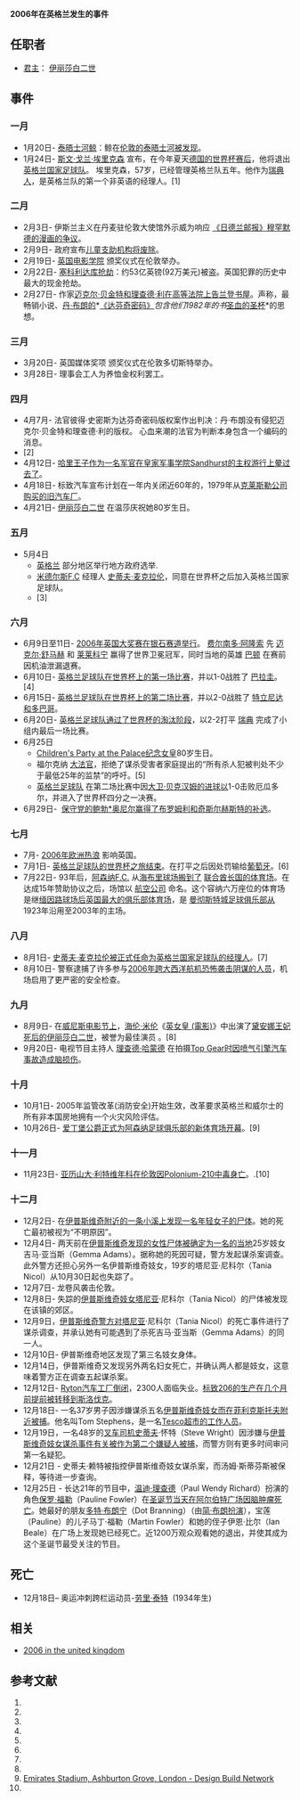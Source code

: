 **2006年在英格兰发生的事件**

## 任职者

  - [君主](https://zh.wikipedia.org/wiki/英國君主政體 "wikilink")：
    [伊丽莎白二世](../Page/伊丽莎白二世.md "wikilink")

## 事件

### 一月

  - 1月20日-
    [泰晤士河鲸](https://zh.wikipedia.org/wiki/River_Thames_whale "wikilink")：鲸在[伦敦的](../Page/伦敦.md "wikilink")[泰晤士河被发现](../Page/泰晤士河.md "wikilink")。
  - 1月24日- [斯文·戈兰·埃里克森](../Page/斯文·約蘭·艾歷臣.md "wikilink")
    宣布，在今年夏天[德国的世界杯赛后](../Page/德国.md "wikilink")，他将退出[英格兰国家足球队](https://zh.wikipedia.org/wiki/英格蘭足球代表隊 "wikilink")。
    埃里克森，57岁，已经管理英格兰队五年。他作为[瑞典人](../Page/瑞典.md "wikilink")，是英格兰队的第一个非英语的经理人。\[1\]

### 二月

  - 2月3日- 伊斯兰主义在丹麦驻伦敦大使馆外示威为响应
    [《日德兰邮报》穆罕默德的漫画的争议](../Page/日德蘭郵報穆罕默德漫畫事件.md "wikilink")。
  - 2月9日-
    政府宣布[儿童支助机构将废除](https://zh.wikipedia.org/wiki/Child_Support_Agency "wikilink")。
  - 2月19日- [英国电影学院](../Page/英国电影和电视艺术学院.md "wikilink") 颁奖仪式在伦敦举办。
  - 2月22日-
    [塞科利达库抢劫](../Page/英格兰银行金库大劫案.md "wikilink")：约53亿英镑(92万美元)被盗。英国犯罪的历史中最大的现金抢劫。
  - 2月27日-
    作家[迈克尔·贝金特和](https://zh.wikipedia.org/wiki/迈克尔·贝金特 "wikilink")[理查德·利在](https://zh.wikipedia.org/wiki/理查德·利 "wikilink")[高等法院上告](https://zh.wikipedia.org/wiki/高等法院 "wikilink")[兰登书屋](../Page/兰登书屋.md "wikilink")。声称，最畅销小说、[丹·布朗的](../Page/丹·布朗.md "wikilink")*[《达芬奇密码》](../Page/達文西密碼.md "wikilink")*包含他们1982年的书*[圣血的圣杯](https://zh.wikipedia.org/wiki/The_Holy_Blood_and_the_Holy_Grail "wikilink")*的思想。

### 三月

  - 3月20日- 英国媒体奖项 颁奖仪式在伦敦多切斯特举办。
  - 3月28日- 理事会工人为养恤金权利罢工。

### 四月

  - 4月7月- 法官彼得·史密斯为达芬奇密码版权案作出判决：丹·布朗没有侵犯迈克尔·贝金特和理查德·利的版权。
    心血来潮的法官为判断本身包含一个编码的消息。
  - \[2\]
  - 4月12日-
    [哈里王子作为一名军官在皇家军事学院Sandhurst的主权游行上晕过去了](https://zh.wikipedia.org/wiki/哈里王子 "wikilink")。
  - 4月18日-
    标致汽车宣布计划在一年内关闭近60年的，1979年从[克莱斯勒公司购买的旧汽车厂](https://zh.wikipedia.org/wiki/克莱斯勒公司 "wikilink")。
  - 4月21日- [伊丽莎白二世](../Page/伊丽莎白二世.md "wikilink") 在温莎庆祝她80岁生日。

### 五月

  - 5月4日
      - [英格兰](../Page/英格兰.md "wikilink") 部分地区举行地方政府选举.
      - [米德尔斯F.C](https://zh.wikipedia.org/wiki/米德尔斯堡足球俱乐部 "wikilink") 经理人 [史蒂夫·麦克拉伦](https://zh.wikipedia.org/wiki/史蒂夫·麦克拉伦 "wikilink")，同意在世界杯之后加入英格兰国家足球队。
      - \[3\]

### 六月

  - 6月9日至11日- [2006年英国大奖赛在](../Page/2006年英国大奖赛.md "wikilink")[银石赛道举行](https://zh.wikipedia.org/wiki/银石赛道 "wikilink")。 [费尔南多·阿隆索](../Page/费尔南多·阿隆索.md "wikilink")
    先 [迈克尔·舒马赫](../Page/迈克尔·舒马赫.md "wikilink") 和
    [莱莱科宁](../Page/奇米·雷克南.md "wikilink") 赢得了世界卫冕冠军，同时当地的英雄
    [巴顿](../Page/简森·巴顿.md "wikilink") 在赛前因机油泄漏退赛。
  - 6月10日-
    [英格兰足球队在世界杯上的第一场比赛](https://zh.wikipedia.org/wiki/英格兰足球队 "wikilink")，并以1-0战胜了
    [巴拉圭](../Page/巴拉圭國家足球隊.md "wikilink")。\[4\]
  - 6月15日-
    [英格兰足球队在世界杯上的第二场比赛](https://zh.wikipedia.org/wiki/英格兰足球队 "wikilink")，并以2-0战胜了 [特立尼达和多巴哥](../Page/千里達及托巴哥國家足球隊.md "wikilink")。
  - 6月20日-
    [英格兰足球队通过了世界杯的淘汰阶段](https://zh.wikipedia.org/wiki/英格兰足球队 "wikilink")，以2-2打平 [瑞典](../Page/瑞典國家足球隊.md "wikilink") 完成了小组内最后一场比赛。
  - 6月25日
      - [Children's Party at the
        Palace纪念](https://zh.wikipedia.org/wiki/Children's_Party_at_the_Palace "wikilink")[女皇](../Page/伊丽莎白二世.md "wikilink")80岁生日。
      - 福尔克纳 [大法官](../Page/大法官_\(英國\).md "wikilink")，拒绝了谋杀受害者家庭提出的“所有杀人犯被判处不少于最低25年的监禁”的呼吁。\[5\]
      - [英格兰足球队](https://zh.wikipedia.org/wiki/英格兰足球队 "wikilink") 在第二场比赛中因[大卫·贝克汉姆的进球以](../Page/大卫·贝克汉姆.md "wikilink")1-0击败厄瓜多尔，并进入了世界杯四分之一决赛。
  - 6月29日-
     [保守党的](https://zh.wikipedia.org/wiki/英国保守党 "wikilink")[鲍勃\*奥尼尔赢得了](https://zh.wikipedia.org/wiki/鮑伯·尼爾 "wikilink")[布罗姆利和奇斯尔赫斯特的补选](https://zh.wikipedia.org/wiki/布罗姆利和奇斯尔赫斯特 "wikilink")。

### 七月

  - 7月- [2006年欧洲热浪](../Page/2006年欧洲热浪.md "wikilink") 影响英国。
  - 7月1日-
    [英格兰足球队的](https://zh.wikipedia.org/wiki/英格兰足球队 "wikilink")[世界杯之旅结束](https://zh.wikipedia.org/wiki/世界杯 "wikilink")。在打平之后因处罚输给[葡萄牙](https://zh.wikipedia.org/wiki/葡萄牙国家足球队 "wikilink")。\[6\]
  - 7月22日-
    93年后，[阿森纳F.C.](https://zh.wikipedia.org/wiki/阿森纳足球俱乐部 "wikilink") 从[海布里球场搬到了](../Page/海布里球场.md "wikilink") [联合酋长国的体育场](../Page/酋长球场.md "wikilink")。在达成15年赞助协议之后，场馆以 [航空公司](../Page/阿联酋航空.md "wikilink") 命名。这个容纳六万座位的体育场是继[缅因路球场后英国最大的俱乐部体育场](../Page/緬因路球場.md "wikilink")，是 [曼彻斯特城足球俱乐部从](../Page/曼彻斯特城足球俱乐部.md "wikilink")1923年沿用至2003年的主场。

### 八月

  - 8月1日-
    [史蒂夫·麦克拉伦被正式任命为](https://zh.wikipedia.org/wiki/史蒂夫·麦克拉伦 "wikilink")[英格兰国家足球队的经理人](https://zh.wikipedia.org/wiki/英格兰国家足球队 "wikilink")。\[7\]
  - 8月10日-
    警察逮捕了许多参与[2006年跨大西洋航机恐怖袭击阴谋的人员](https://zh.wikipedia.org/wiki/2006年跨大西洋航机恐怖袭击阴谋 "wikilink")，机场启用了更严密的安全检查。

### 九月

  - 8月9日-
    在[威尼斯电影节上](../Page/威尼斯电影节.md "wikilink")，[海伦·米伦](../Page/海倫·美蘭.md "wikilink")《[英女皇
    (電影)](../Page/英女皇_\(電影\).md "wikilink")》中出演了[黛安娜王妃死后的](https://zh.wikipedia.org/wiki/黛安娜王妃 "wikilink")[伊丽莎白二世](../Page/伊丽莎白二世.md "wikilink")，被誉为最佳演员 。\[8\]
  - 9月20日- 电视节目主持人 [理查德·哈蒙德](../Page/理查德·哈蒙德.md "wikilink") 在拍摄[Top
    Gear时因喷气引擎汽车事故造成脑损伤](https://zh.wikipedia.org/wiki/Top_Gear "wikilink")。

### 十月

  - 10月1日- 2005年监管改革(消防安全)开始生效，改革要求英格兰和威尔士的所有非本国房地拥有一个火灾风险评估。
  - 10月26日-
    [爱丁堡公爵正式为阿森纳足球俱乐部的新体育场开幕](../Page/爱丁堡公爵菲利普亲王.md "wikilink")。\[9\]

### 十一月

  - 11月23日-
    [亚历山大·利特维年科在](https://zh.wikipedia.org/wiki/亚历山大·利特维年科 "wikilink")[伦敦因](../Page/伦敦.md "wikilink")[Polonium-210中毒身亡](../Page/釙的同位素.md "wikilink")。.\[10\]

### 十二月

  - 12月2日-
    在[伊普斯维奇附近的一条小溪上发现一名年轻女子的尸体](https://zh.wikipedia.org/wiki/伊普斯维奇 "wikilink")。她的死亡最初被视为“不明原因”。 
  - 12月4日-
    两天前在[伊普斯维奇发现的女性尸体被确定为一名的当地](https://zh.wikipedia.org/wiki/伊普斯维奇 "wikilink")25岁妓女吉马·亚当斯（Gemma
    Adams）。据称她的死因可疑，警方发起谋杀案调查。此外警方还担心另外一名伊普斯维奇妓女，19岁的塔尼亚·尼科尔（Tania
    Nicol）从10月30日起也失踪了。 
  - 12月7日- 龙卷风袭击伦敦。 
  - 12月8日-
    失踪的[伊普斯维奇妓女塔尼亚](https://zh.wikipedia.org/wiki/伊普斯维奇 "wikilink")·尼科尔（Tania
    Nicol）的尸体被发现在该镇的郊区。 
  - 12月9日，[伊普斯维奇警方对塔尼亚](https://zh.wikipedia.org/wiki/伊普斯维奇 "wikilink")·尼科尔（Tania
    Nicol）的死亡事件进行了谋杀调查，并承认她有可能遇到了杀死吉马·亚当斯（Gemma Adams）的同一人。 
  - 12月10日- 伊普斯维奇地区发现了第三名妓女身体。 
  - 12月14日，伊普斯维奇又发现另外两名妇女死亡，并确认两人都是妓女，这意味着警方正在调查五起谋杀案。 
  - 12月12日-
    [Ryton汽车工厂倒闭](https://zh.wikipedia.org/wiki/Ryton "wikilink")，2300人面临失业。[标致206的生产在几个月前提前被转移到](../Page/标致206.md "wikilink")[斯洛伐克](../Page/斯洛伐克.md "wikilink")。
  - 12月18日-
    一名37岁男子因涉嫌谋杀五名[伊普斯维奇妓女而在](https://zh.wikipedia.org/wiki/伊普斯维奇 "wikilink")[菲利克斯托夫附近被捕](https://zh.wikipedia.org/wiki/费利克斯托 "wikilink")。他名叫Tom
    Stephens，是一名[Tesco超市的工作人员](../Page/乐购.md "wikilink")。 
  - 12月19日，一名48岁的[叉车司机史蒂夫](https://zh.wikipedia.org/wiki/叉车 "wikilink")·怀特（Steve
    Wright）因涉嫌与[伊普斯维奇妓女谋杀事件有关被作为第二个嫌疑人被捕](https://zh.wikipedia.org/wiki/伊普斯维奇 "wikilink")，而警方则有更多时间审问第一名疑犯。 
  - 12月21日 - 史蒂夫·赖特被指控伊普斯维奇妓女谋杀案，而汤姆·斯蒂芬斯被保释，等待进一步查询。 
  - 12月25日 -
    长达21年的节目中，[温迪·理查德](https://zh.wikipedia.org/wiki/温迪·理查德 "wikilink")（Paul
    Wendy
    Richard）扮演的角色[保罗·福勒](https://zh.wikipedia.org/wiki/保罗·福勒 "wikilink")（Pauline
    Fowler）在[圣诞节当天在](../Page/圣诞节.md "wikilink")[阿尔伯特广场因](https://zh.wikipedia.org/wiki/Albert_Square "wikilink")[脑肿瘤死亡](../Page/脑肿瘤.md "wikilink")。她最好的朋友[多特·布朗宁](https://zh.wikipedia.org/wiki/多特·布朗宁 "wikilink")（Dot
    Branning）（由[简·布朗扮演](https://zh.wikipedia.org/wiki/简·布朗 "wikilink")），宝莲（Pauline）的儿子马丁·福勒（Martin
    Fowler）和她的侄子伊恩·比尔（Ian
    Beale）在广场上发现她已经死亡。近1200万观众观看她的退出，并使其成为这个圣诞节最受关注的节目。

## 死亡

  - 12月18日– 奥运冲刺跨栏运动员-[劳里·泰特](https://zh.wikipedia.org/wiki/劳里·泰特 "wikilink")
     (1934年生)

## 相关

  - [2006 in the united
    kingdom](https://zh.wikipedia.org/wiki/wikipedia:2006_in_the_United_Kingdom "wikilink")

## 参考文献

1.
2.
3.
4.
5.
6.
7.
8.
9.  [Emirates Stadium, Ashburton Grove, London - Design Build
    Network](http://www.designbuild-network.com/projects/ashburton/)
10.
